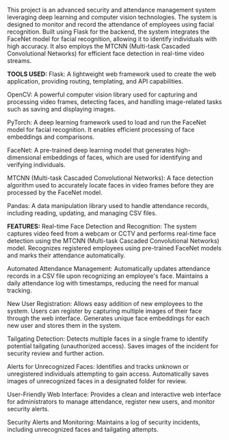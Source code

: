 This project is an advanced security and attendance management system leveraging deep learning and computer vision technologies. The system is designed to monitor and record the attendance of employees using facial recognition. Built using Flask for the backend, the system integrates the FaceNet model for facial recognition, allowing it to identify individuals with high accuracy. It also employs the MTCNN (Multi-task Cascaded Convolutional Networks) for efficient face detection in real-time video streams.


**TOOLS USED:**
Flask: A lightweight web framework used to create the web application, providing routing, templating, and API capabilities.

OpenCV: A powerful computer vision library used for capturing and processing video frames, detecting faces, and handling image-related tasks such as saving and displaying images.

PyTorch: A deep learning framework used to load and run the FaceNet model for facial recognition. It enables efficient processing of face embeddings and comparisons.

FaceNet: A pre-trained deep learning model that generates high-dimensional embeddings of faces, which are used for identifying and verifying individuals.

MTCNN (Multi-task Cascaded Convolutional Networks): A face detection algorithm used to accurately locate faces in video frames before they are processed by the FaceNet model.

Pandas: A data manipulation library used to handle attendance records, including reading, updating, and managing CSV files.


**FEATURES:**
Real-time Face Detection and Recognition: 
The system captures video feed from a webcam or CCTV and performs real-time face detection using the MTCNN (Multi-task Cascaded Convolutional Networks) model.
Recognizes registered employees using pre-trained FaceNet models and marks their attendance automatically.

Automated Attendance Management: 
Automatically updates attendance records in a CSV file upon recognizing an employee's face. 
Maintains a daily attendance log with timestamps, reducing the need for manual tracking.

New User Registration:
Allows easy addition of new employees to the system. Users can register by capturing multiple images of their face through the web interface.
Generates unique face embeddings for each new user and stores them in the system.

Tailgating Detection:
Detects multiple faces in a single frame to identify potential tailgating (unauthorized access).
Saves images of the incident for security review and further action.

Alerts for Unrecognized Faces:
Identifies and tracks unknown or unregistered individuals attempting to gain access.
Automatically saves images of unrecognized faces in a designated folder for review.

User-Friendly Web Interface:
Provides a clean and interactive web interface for administrators to manage attendance, register new users, and monitor security alerts.

Security Alerts and Monitoring:
Maintains a log of security incidents, including unrecognized faces and tailgating attempts.

